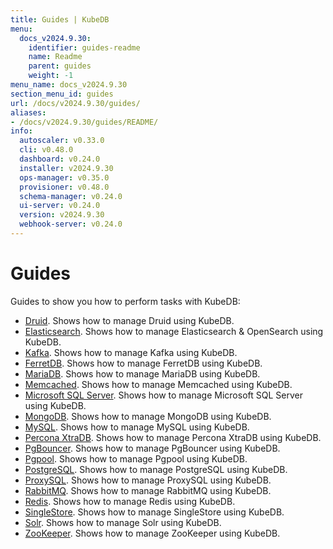 ```yaml
---
title: Guides | KubeDB
menu:
  docs_v2024.9.30:
    identifier: guides-readme
    name: Readme
    parent: guides
    weight: -1
menu_name: docs_v2024.9.30
section_menu_id: guides
url: /docs/v2024.9.30/guides/
aliases:
- /docs/v2024.9.30/guides/README/
info:
  autoscaler: v0.33.0
  cli: v0.48.0
  dashboard: v0.24.0
  installer: v2024.9.30
  ops-manager: v0.35.0
  provisioner: v0.48.0
  schema-manager: v0.24.0
  ui-server: v0.24.0
  version: v2024.9.30
  webhook-server: v0.24.0
---
```


# Guides

Guides to show you how to perform tasks with KubeDB:
- [Druid](/docs/v2024.9.30/guides/kafka/README). Shows how to manage Druid using KubeDB.
- [Elasticsearch](/docs/v2024.9.30/guides/elasticsearch/README). Shows how to manage Elasticsearch & OpenSearch using KubeDB.
- [Kafka](/docs/v2024.9.30/guides/kafka/README). Shows how to manage Kafka using KubeDB.
- [FerretDB](/docs/v2024.9.30/guides/ferretdb/README). Shows how to manage FerretDB using KubeDB.
- [MariaDB](/docs/v2024.9.30/guides/mariadb). Shows how to manage MariaDB using KubeDB.
- [Memcached](/docs/v2024.9.30/guides/memcached/README). Shows how to manage Memcached using KubeDB.
- [Microsoft SQL Server](/docs/v2024.9.30/guides/mssqlserver/README). Shows how to manage Microsoft SQL Server using KubeDB.
- [MongoDB](/docs/v2024.9.30/guides/mongodb/README). Shows how to manage MongoDB using KubeDB.
- [MySQL](/docs/v2024.9.30/guides/mysql/README). Shows how to manage MySQL using KubeDB.
- [Percona XtraDB](/docs/v2024.9.30/guides/percona-xtradb/README). Shows how to manage Percona XtraDB using KubeDB.
- [PgBouncer](/docs/v2024.9.30/guides/pgbouncer/README). Shows how to manage PgBouncer using KubeDB.
- [Pgpool](/docs/v2024.9.30/guides/pgpool/README). Shows how to manage Pgpool using KubeDB.
- [PostgreSQL](/docs/v2024.9.30/guides/postgres/README). Shows how to manage PostgreSQL using KubeDB.
- [ProxySQL](/docs/v2024.9.30/guides/proxysql/README). Shows how to manage ProxySQL using KubeDB.
- [RabbitMQ](/docs/v2024.9.30/guides/rabbitmq/README). Shows how to manage RabbitMQ using KubeDB.
- [Redis](/docs/v2024.9.30/guides/redis/README). Shows how to manage Redis using KubeDB.
- [SingleStore](/docs/v2024.9.30/guides/singlestore/README). Shows how to manage SingleStore using KubeDB.
- [Solr](/docs/v2024.9.30/guides/solr/README). Shows how to manage Solr using KubeDB.
- [ZooKeeper](/docs/v2024.9.30/guides/zookeeper/README). Shows how to manage ZooKeeper using KubeDB.
